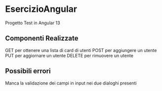 # EsercizioAngular

Progetto Test in Angular 13

## Componenti Realizzate
GET per ottenere una lista di card di utenti
POST per aggiungere un utente
PUT per aggiornare un utente
DELETE per rimuovere un utente

## Possibili errori
Manca la validazione dei campi in input nei due dialoghi presenti
